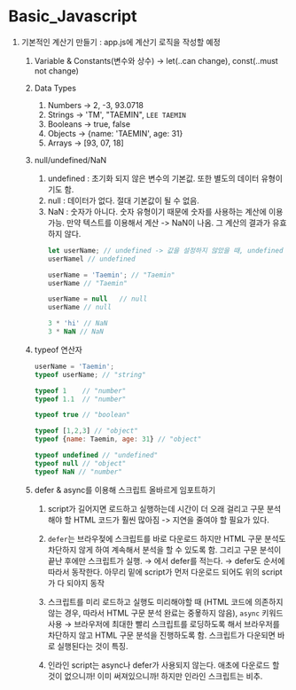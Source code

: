 # Basic_Javascript
1. 기본적인 계산기 만들기 : app.js에 계산기 로직을 작성할 예정
   1. Variable & Constants(변수와 상수) &rarr; let(..can change), const(..must not change)

   2. Data Types
      1. Numbers &rarr; 2, -3, 93.0718
      2. Strings &rarr; 'TM', "TAEMIN", `LEE TAEMIN`
      3. Booleans &rarr; true, false
      4. Objects &rarr; {name: 'TAEMIN', age: 31}
      5. Arrays &rarr; [93, 07, 18]

   3. null/undefined/NaN
      1. undefined : 초기화 되지 않은 변수의 기본값. 또한 별도의 데이터 유형이기도 함. 
      2. null : 데이터가 없다. 절대 기본값이 될 수 없음. 
      3. NaN : 숫자가 아니다. 숫자 유형이기 때문에 숫자를 사용하는 계산에 이용 가능. 만약 텍스트를 이용해서 계산 -> NaN이 나옴. 그 계산의 결과가 유효하지 않다.
         ```javascript
         let userName; // undefined -> 값을 설정하지 않았을 때, undefined
         userNamel // undefined

         userName = 'Taemin'; // "Taemin"
         userName // "Taemin"

         userName = null   // null
         userName // null

         3 * 'hi' // NaN
         3 * NaN // NaN
         ```

   4. typeof 연산자
         ```javascript
         userName = 'Taemin';
         typeof userName; // "string"

         typeof 1    // "number"
         typeof 1.1  // "number"

         typeof true // "boolean"

         typeof [1,2,3] // "object"
         typeof {name: Taemin, age: 31} // "object"

         typeof undefined // "undefined"
         typeof null // "object"
         typeof NaN // "number"
         ```

   5. defer & async를 이용해 스크립트 올바르게 임포트하기
      1. script가 길어지면 로드하고 실행하는데 시간이 더 오래 걸리고 구문 분석해야 할 HTML 코드가 훨씬 많아짐 -> 지연을 줄여야 할 필요가 있다.
      2. `defer`는 브라우젖에 스크립트를 바로 다운로드 하지만 HTML 구문 분석도 차단하지 않게 하여 계속해서 분석을 할 수 있도록 함. 그리고 구문 분석이 끝난 후에만 스크립트가 실행. 
         &rarr; <head>에서 defer를 적는다.
         &rarr; defer도 순서에 따라서 동작한다. 아무리 밑에 script가 먼저 다운로드 되어도 위의 script가 다 되야지 동작

      3. 스크립트를 미리 로드하고 실행도 미리해야할 때 (HTML 코드에 의존하지 않는 경우, 따라서 HTML 구문 분석 완료는 중욯하지 않음), `async` 키워드 사용 &rarr; 브라우저에 최대한 빨리 스크립트를 로딩하도록 해서 브라우저를 차단하지 않고 HTML 구문 분석을 진행하도록 함. 스크립트가 다운되면 바로 실행된다는 것이 특징.
      4. 인라인 script는 async나 defer가 사용되지 않는다. 애초에 다운로드 할 것이 없으니까! 이미 써져있으니까! 하지만 인라인 스크립트는 비추.